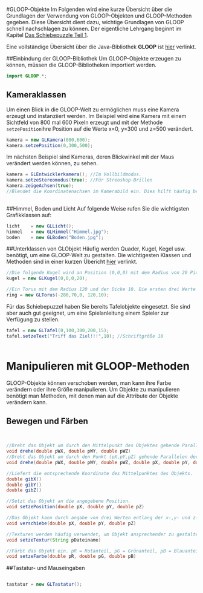 #GLOOP-Objekte
Im Folgenden wird eine kurze Übersicht über die Grundlagen der Verwendung von GLOOP-Objekten und GLOOP-Methoden gegeben. Diese Übersicht dient dazu, wichtige Grundlagen von GLOOP schnell nachschlagen zu können. Der eigentliche Lehrgang beginnt im Kapitel [Das Schiebepuzzle Teil 1](/das-schiebepuzzle-teil1.md).

Eine vollständige Übersicht über die Java-Bibliothek **GLOOP** ist [hier](http://www.schulentwicklung.nrw.de/cms/upload/gloop/dokumentation/Komplettuebersicht_GLOOP_3.7.pdf "Komplettuebersicht_GLOOP_3.7") verlinkt.

##Einbindung der GLOOP-Bibliothek
Um GLOOP-Objekte erzeugen zu können, müssen die GLOOP-Bibliotheken importiert werden.
```java
import GLOOP.*;
```

## Kameraklassen
Um einen Blick in die GLOOP-Welt zu ermöglichen muss eine Kamera erzeugt und instanziiert werden. Im Beispiel wird eine Kamera mit einem Sichtfeld von 800 mal 600 Pixeln erzeugt und mit der Methode `setzePosition`ihre Position auf die Werte x=0, y=300 und z=500 verändert.
```java
kamera = new GLKamera(800,600);     
kamera.setzePosition(0,300,500);
```
Im nächsten Beispiel sind Kameras, deren Blickwinkel mit der Maus verändert werden können, zu sehen.

 ```java
kamera = GLEntwicklerkamera(); //Im Vollbildmodus.
kamera.setzeStereomodus(true); //Für Streoskop-Brillen
kamera.zeigeAchsen(true); //Blendet die Koordinatenachsen im Kamerabild ein. Dies hilft häufig bei der Orientierung im Raum.
  
 ``` 

##Himmel, Boden und Licht
Auf folgende Weise rufen Sie die wichtigsten Grafikklassen auf:

```java
licht    = new GLLicht(); 
himmel   = new GLHimmel("Himmel.jpg");
boden    = new GLBoden("Boden.jpg");

```

##Unterklassen von GLObjekt
Häufig werden Quader, Kugel, Kegel usw. benötigt, um eine GLOOP-Welt zu gestalten. Die wichtigesten Klassen und Methoden sind in einer kurzen Übericht [hier](http://www.schulentwicklung.nrw.de/cms/upload/gloop/dokumentation/Grundlagenuebersicht_GLOOP_3.7.pdf "Grundlagenuebersicht_GLOOP_3.7") verlinkt.

```java
//Die folgende Kugel wird an Position (0,0,0) mit dem Radius von 20 Pixeln erstellt.
kugel = new GLKugel(0,0,0,20);

//Ein Torus mit dem Radius 120 und der Dicke 10. Die ersten drei Werte geben wieder die Position des Ringes an.
ring = new GLTorus(-280,70,0, 120,10);

```
Für das Schiebepuzzel haben Sie bereits Tafelobjekte eingesetzt. Sie sind aber auch gut geeignet, um eine Spielanleitung einem Spieler zur Verfügung zu stellen.

```java
tafel = new GLTafel(0,100,300,200,15);
tafel.setzeText("Triff das Ziel!!!",10); //Schriftgröße 10
        
```

# Manipulieren mit GLOOP-Methoden
GLOOP-Objekte können verschoben werden, man kann ihre Farbe verändern oder ihre Größe manipulieren. Um Objekte zu manipulieren benötigt man Methoden, mit denen man auf die Attribute der Objekte verändern kann.


## Bewegen und Färben

```java

//Dreht das Objekt um durch den Mittelpunkt des Objektes gehende Parallelen der Koordinatenachsen.
void drehe(double pWX, double pWY, double pWZ)
//Dreht das Objekt um durch den Punkt (pX,pY,pZ) gehende Parallelen der Koordinatenachsen.
void drehe(double pWX, double pWY, double pWZ, double pX, double pY, double pZ)  

//Liefert die entsprechende Koordinate des Mittelpunktes des Objekts.
double gibX()double gibY()double gibZ()

//Setzt das Objekt an die angegebene Position.
void setzePosition(double pX, double pY, double pZ)

//Das Objekt kann durch angabe von drei Werten entlang der x-,y- und z-Achse verschoben werden.
void verschiebe(double pX, double pY, double pZ)

//Texturen werden häufig verwendet, um Objekt ansprechender zu gestalten. Die jpg- oder png-Datei muss im Projektordner liegen. void setzeTextur(String pDateiname)

//Färbt das Objekt ein. pR = Rotanteil, pG = Grünanteil, pB = Blauanteil
void setzeFarbe(double pR, double pG, double pB)

```

##Tastatur- und Mauseingaben

```java

tastatur = new GLTastatur();

```